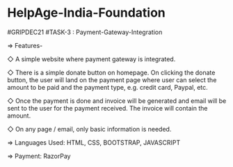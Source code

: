# HelpAge-India-Foundation
#GRIPDEC21 #TASK-3 : Payment-Gateway-Integration

=> Features-

◇ A simple website where payment gateway is integrated.

◇ There is a simple donate button on homepage. On clicking the donate button, the user will land on the payment page where user can select the amount to be paid and the payment type, e.g. credit card, Paypal, etc.

◇ Once the payment is done and invoice will be generated and email will be sent to the user for the payment received. The invoice will contain the amount.

◇ On any page / email, only basic information is needed.

=> Languages Used: HTML, CSS, BOOTSTRAP, JAVASCRIPT

=> Payment: RazorPay

